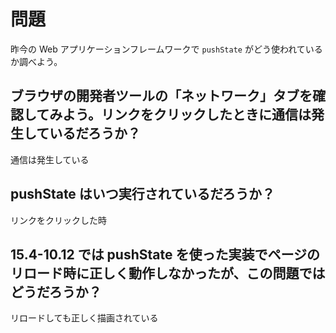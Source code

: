 # 問題

昨今の Web アプリケーションフレームワークで `pushState` がどう使われているか調べよう。

## ブラウザの開発者ツールの「ネットワーク」タブを確認してみよう。リンクをクリックしたときに通信は発生しているだろうか？

通信は発生している

## pushState はいつ実行されているだろうか？

リンクをクリックした時

## 15.4-10.12 では pushState を使った実装でページのリロード時に正しく動作しなかったが、この問題ではどうだろうか？

リロードしても正しく描画されている
